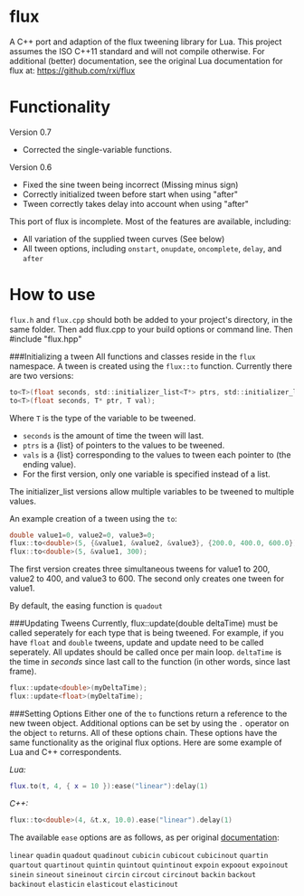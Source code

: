 flux
====
A C++ port and adaption of the flux tweening library for Lua. This project assumes the ISO C++11 standard and will not compile otherwise. For additional (better) documentation, see the original Lua documentation for flux at:
https://github.com/rxi/flux

Functionality
=============
Version 0.7
 * Corrected the single-variable functions.
 
Version 0.6
 * Fixed the sine tween being incorrect (Missing minus sign)
 * Correctly initialized tween before start when using "after"
 * Tween correctly takes delay into account when using "after"

This port of flux is incomplete. Most of the features are available, including:
* All variation of the supplied tween curves (See below)
* All tween options, including `onstart`, `onupdate`, `oncomplete`, `delay`, and `after`


How to use
==========
`flux.h` and `flux.cpp` should both be added to your project's directory, in the same folder. Then add flux.cpp to your build options or command line. Then #include "flux.hpp"

###Initializing a tween
All functions and classes reside in the `flux` namespace.
A tween is created using the `flux::to` function. Currently there are two  versions:
```c
to<T>(float seconds, std::initializer_list<T*> ptrs, std::initializer_list<T> vals);
to<T>(float seconds, T* ptr, T val);
```
Where `T` is the type of the variable to be tweened.

* `seconds` is the amount of time the tween will last.
* `ptrs` is a {list}  of pointers to the values to be tweened.
* `vals` is a {list} corresponding to the values to tween each pointer to (the ending value).
* For the first version, only one variable is specified instead of a list.

The initializer_list versions allow multiple variables to be tweened to multiple values.

An example creation of a tween using the `to`:
```c++
double value1=0, value2=0, value3=0;
flux::to<double>(5, {&value1, &value2, &value3}, {200.0, 400.0, 600.0});
flux::to<double>(5, &value1, 300);
```

The first version creates three simultaneous tweens for value1 to 200, value2 to 400, and value3 to 600. The second only creates one tween for value1.

By default, the easing function is `quadout`

###Updating Tweens
Currently, flux::update<T>(double deltaTime) must be called seperately for each type that is being tweened. For example, if you have `float` and `double` tweens, update<float> and update<double> need to be called seperately. All updates should be called once per main loop. `deltaTime` is the time in *seconds* since last call to the function (in other words, since last frame).
```c++
flux::update<double>(myDeltaTime);
flux::update<float>(myDeltaTime);
```


###Setting Options
Either one of the `to` functions return a reference to the new tween object. Additional options can be set by using the `.` operator on the object `to` returns. All of these options chain. These options have the same functionality as the original flux options. Here are some example of Lua and C++ correspondents.

*Lua:*
```lua
flux.to(t, 4, { x = 10 }):ease("linear"):delay(1)
```
*C++:*
```c++
flux::to<double>(4, &t.x, 10.0).ease("linear").delay(1)
```
The available `ease` options are as follows, as per original [documentation](https://github.com/rxi/flux):

  `linear`
  `quadin`       `quadout`       `quadinout`
  `cubicin`      `cubicout`      `cubicinout`
  `quartin`      `quartout`      `quartinout`
  `quintin`      `quintout`      `quintinout`
  `expoin`       `expoout`       `expoinout`
  `sinein`       `sineout`       `sineinout`
  `circin`       `circout`       `circinout`
  `backin`       `backout`       `backinout`
  `elasticin`    `elasticout`    `elasticinout`




